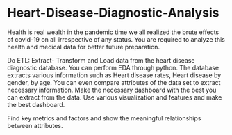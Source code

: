 # Heart-Disease-Diagnostic-Analysis

Health is real wealth in the pandemic time we all realized the brute effects of covid-19 on all irrespective of any status. You are required to analyze this health and medical data for better future preparation.

Do ETL: Extract- Transform and Load data from the heart disease diagnostic database. You can perform EDA through python. The database extracts various information such as Heart disease rates, Heart disease by gender, by age. You can even compare attributes of the data set to extract necessary information. Make the necessary dashboard with the best you can extract from the data. Use various visualization and features and make the best dashboard.

Find key metrics and factors and show the meaningful relationships between attributes.
